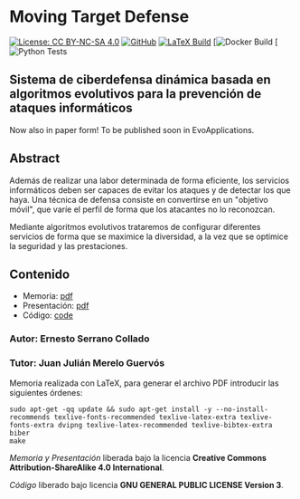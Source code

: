# Moving Target Defense

[![License: CC BY-NC-SA 4.0](https://img.shields.io/badge/License-CC%20BY--NC--SA%204.0-lightgrey.svg)](https://creativecommons.org/licenses/by-nc-sa/4.0/)
[![GitHub](https://img.shields.io/github/license/erseco/moving_target_defense.svg)](https://github.com/erseco/moving_target_defense/blob/master/LICENSE) 
[![LaTeX Build](https://travis-ci.com/erseco/moving_target_defense.svg?branch=master)](https://travis-ci.com/erseco/moving_target_defense)
[![Docker Build](https://github.com/erseco/moving_target_defense/workflows/Docker%20Image%20CI/badge.svg)
[![Python Tests](https://github.com/erseco/moving_target_defense/workflows/Python%20package/badge.svg)


## Sistema de ciberdefensa dinámica basada en algoritmos evolutivos para la prevención de ataques informáticos

Now also in paper form! To be published soon in EvoApplications.  
## Abstract

Además de realizar una labor determinada de forma eficiente, los servicios informáticos deben ser capaces de evitar los ataques y de detectar los que haya. Una técnica de defensa consiste en convertirse en un "objetivo móvil", que varíe el perfil de forma que los atacantes no lo reconozcan.

Mediante algoritmos evolutivos trataremos de configurar diferentes servicios de forma que se maximice la diversidad, a la vez que se optimice la seguridad y las prestaciones.

## Contenido
 
- Memoria: [pdf](../../releases/download/1.0.0/project.pdf)
- Presentación: [pdf](../../releases/download/1.0.0/slides.pdf)
- Código: [code](../../tree/master/code)
 
### Autor: Ernesto Serrano Collado
### Tutor: Juan Julián Merelo Guervós

Memoria realizada con LaTeX, para generar el archivo PDF introducir las siguientes órdenes:

```
sudo apt-get -qq update && sudo apt-get install -y --no-install-recommends texlive-fonts-recommended texlive-latex-extra texlive-fonts-extra dvipng texlive-latex-recommended texlive-bibtex-extra biber
make
```

*Memoria y Presentación* liberada bajo la licencia **Creative Commons Attribution-ShareAlike 4.0 International**.

*Código* liberado bajo licencia **GNU GENERAL PUBLIC LICENSE Version 3**.
